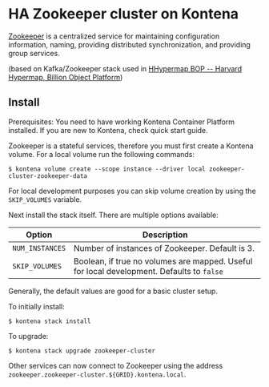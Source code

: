HA Zookeeper cluster on Kontena
===============================

[Zookeeper](https://zookeeper.apache.org/) is a centralized service for maintaining configuration information, naming, providing distributed synchronization, and providing group services.

(based on Kafka/Zookeeper stack used in [HHypermap BOP -- Harvard Hypermap, Billion Object Platform](https://github.com/cga-harvard/hhypermap-bop))

## Install

Prerequisites: You need to have working Kontena Container Platform installed. If you are new to Kontena, check quick start guide.


Zookeeper is a stateful services, therefore you must first create a Kontena volume.  For a local volume run the following commands:

```
$ kontena volume create --scope instance --driver local zookeeper-cluster-zookeeper-data
```

For local development purposes you can skip volume creation by using the `SKIP_VOLUMES` variable.

Next install the stack itself.  There are multiple options available:

| Option | Description |
| -------| ------------|
| `NUM_INSTANCES` | Number of instances of Zookeeper.  Default is 3. |
| `SKIP_VOLUMES` | Boolean, if true no volumes are mapped.  Useful for local development.  Defaults to `false` |

Generally, the default values are good for a basic cluster setup.

To initially install:

```
$ kontena stack install
```

To upgrade:

```
$ kontena stack upgrade zookeeper-cluster
```

Other services can now connect to Zookeeper using the address `zookeeper.zookeeper-cluster.${GRID}.kontena.local`.
